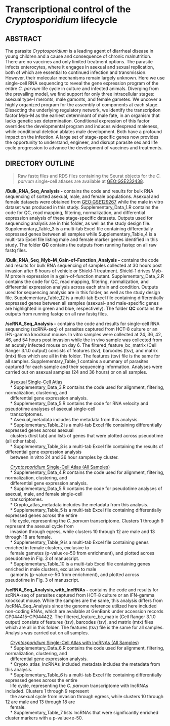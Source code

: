 # Transcriptional control of the *Cryptosporidium* lifecycle

## ABSTRACT 

The parasite *Cryptosporidium* is a leading agent of diarrheal disease in young children and a cause and consequence of chronic malnutrition. There are no vaccines and only limited treatment options. The parasite infects enterocytes, where it engages in asexual and sexual replication, both of which are essential to continued infection and transmission. However, their molecular mechanisms remain largely unknown. Here we use single-cell RNA sequencing to reveal the gene expression program of the entire *C. parvum* life cycle in culture and infected animals. Diverging from the prevailing model, we find support for only three intracellular stages: asexual type-I meronts, male gamonts, and female gametes. We uncover a highly organized program for the assembly of components at each stage. Dissecting the underlying regulatory network, we identify the transcription factor Myb-M as the earliest determinant of male fate, in an organism that lacks genetic sex determination. Conditional expression of this factor overrides the developmental program and induces widespread maleness, while conditional deletion ablates male development. Both have a profound impact on the infection. A large set of stage-specific genes now provides the opportunity to understand, engineer, and disrupt parasite sex and life cycle progression to advance the development of vaccines and treatments.

## DIRECTORY OUTLINE

> Raw fastq files and RDS files containing the Seurat objects for the *C. parvum* single-cell atlases are available at [GEO:GSE232438](https://www.ncbi.nlm.nih.gov/geo/query/acc.cgi?acc=GSE232438).

**/Bulk_RNA_Seq_Analysis -** contains the code and results for bulk RNA sequencing of sorted asexual, male, and female populations. Asexual and female datasets were obtained from [GEO:GSE129267](https://www.ncbi.nlm.nih.gov/geo/query/acc.cgi?acc=GSE129267) while the male in vitro dataset was produced in this study. Supplementary_Data_1.R contains the code for QC, read mapping, filtering, normalization, and differential expression analysis of these stage-specific datasets. Outputs used for sequencing analysis are in this folder, as well as the study design file. Supplementary_Table_3 is a multi-tab Excel file containing differentially expressed genes between all samples while Supplementary_Table_4 is a multi-tab Excel file listing male and female marker genes identified in this study. The folder **QC** contains the outputs from running fastqc on all raw fastq files.

**/Bulk_RNA_Seq_Myb-M_Gain-of-Function_Analysis -** contains the code and results for bulk RNA sequencing of samples collected at 30 hours post invasion after 6 hours of vehicle or Shield-1 treatment. Shield-1 drives Myb-M protein expression in a gain-of-function mutant. Supplementary_Data_2.R contains the code for QC, read mapping, filtering, normalization, and differential expression analysis across each strain and condition. Outputs used for sequencing analysis are in this folder, as well as the study design file. Supplementary_Table_12 is a multi-tab Excel file containing differentially expressed genes between all samples (asexual- and male-specific genes are highlighted in green and blue, respectively). The folder **QC** contains the outputs from running fastqc on all raw fastq files.

**/scRNA_Seq_Analysis -** contains the code and results for single-cell RNA sequencing (scRNA-seq) of parasites captured from HCT-8 culture or an IFN-gamma knockout mouse. In vitro samples were collected at 24, 36, 42, 46, and 54 hours post invasion while the in vivo sample was collected from an acutely infected mouse on day 6. The filtered_feature_bc_matrix (Cell Ranger 3.1.0 output) consists of features (tsv), barcodes (tsv), and matrix (mtx) files which are all in this folder. The features (tsv) file is the same for all samples. Supplementary_Table_1 contains a summary of parasites captured for each sample and their sequencing information. Analyses were carried out on asexual samples (24 and 36 hours) or on all samples.

&nbsp;&nbsp;&nbsp;&nbsp;<ins>Asexual Single-Cell Atlas</ins> <br />
&nbsp;&nbsp;&nbsp;&nbsp;* Supplementary_Data_3.R contains the code used for alignment, filtering, normalization, clustering, and <br />
&nbsp;&nbsp;&nbsp;&nbsp;differential gene expression analysis. <br />
&nbsp;&nbsp;&nbsp;&nbsp;* Supplementary_Data_5.R contains the code for RNA velocity and pseudotime analyses of asexual single-cell <br />
&nbsp;&nbsp;&nbsp;&nbsp;transcriptomes. <br />
&nbsp;&nbsp;&nbsp;&nbsp;* Asexual_metadata includes the metadata from this analysis. <br />
&nbsp;&nbsp;&nbsp;&nbsp;* Supplementary_Table_2 is a multi-tab Excel file containing differentially expressed genes across asexual <br />
&nbsp;&nbsp;&nbsp;&nbsp;clusters (first tab) and lists of genes that were plotted across pseudotime (all other tabs). <br />
&nbsp;&nbsp;&nbsp;&nbsp;* Supplementary_Table_8 is a multi-tab Excel file containing the results of differential gene expression analysis <br />
&nbsp;&nbsp;&nbsp;&nbsp;between in vitro 24 and 36 hour samples by cluster. <br />

&nbsp;&nbsp;&nbsp;&nbsp;<ins>*Cryptosporidium* Single-Cell Atlas (All Samples)</ins> <br />
&nbsp;&nbsp;&nbsp;&nbsp;* Supplementary_Data_4.R contains the code used for alignment, filtering, normalization, clustering, and <br />
&nbsp;&nbsp;&nbsp;&nbsp;differential gene expression analysis. <br />
&nbsp;&nbsp;&nbsp;&nbsp;* Supplementary_Data_5.R contains the code for pseudotime analyses of asexual, male, and female single-cell <br />
&nbsp;&nbsp;&nbsp;&nbsp;transcriptomes. <br />
&nbsp;&nbsp;&nbsp;&nbsp;* Crypto_atlas_metadata includes the metadata from this analysis. <br />
&nbsp;&nbsp;&nbsp;&nbsp;* Supplementary_Table_5 is a multi-tab Excel file containing differentially expressed genes across the entire <br />
&nbsp;&nbsp;&nbsp;&nbsp;life cycle, representing the *C. parvum* transcriptome. Clusters 1 through 9 represent the asexual cycle from <br />
&nbsp;&nbsp;&nbsp;&nbsp;invasion through egress, while clusters 10 through 12 are male and 13 through 18 are female. <br />
&nbsp;&nbsp;&nbsp;&nbsp;* Supplementary_Table_9 is a multi-tab Excel file containing genes enriched in female clusters, exclusive to <br />
&nbsp;&nbsp;&nbsp;&nbsp;female gametes (p-value<e-50 from enrichment), and plotted across pseudotime in Fig. 3 of manuscript. <br />
&nbsp;&nbsp;&nbsp;&nbsp;* Supplementary_Table_10 is a multi-tab Excel file containing genes enriched in male clusters, exclusive to male <br />
&nbsp;&nbsp;&nbsp;&nbsp;gamonts (p-value<e-50 from enrichment), and plotted across pseudotime in Fig. 3 of manuscript. <br />

**/scRNA_Seq_Analysis_with_lncRNAs -** contains the code and results for scRNA-seq of parasites captured from HCT-8 culture or an IFN-gamma knockout mouse. While the samples are the same, this analysis differs from /scRNA_Seq_Analysis since the genome reference utilized here included non-coding RNAs, which are available at GenBank under accession records CP044415–CP044422. The filtered_feature_bc_matrix (Cell Ranger 3.1.0 output) consists of features (tsv), barcodes (tsv), and matrix (mtx) files which are all in this folder. The features (tsv) file is the same for all samples. Analysis was carried out on all samples.

&nbsp;&nbsp;&nbsp;&nbsp;<ins>*Cryptosporidium* Single-Cell Atlas with lncRNAs (All Samples)</ins> <br />
&nbsp;&nbsp;&nbsp;&nbsp;* Supplementary_Data_6.R contains the code used for alignment, filtering, normalization, clustering, and <br />
&nbsp;&nbsp;&nbsp;&nbsp;differential gene expression analysis. <br />
&nbsp;&nbsp;&nbsp;&nbsp;* Crypto_atlas_lncRNAs_included_metadata includes the metadata from this analysis. <br />
&nbsp;&nbsp;&nbsp;&nbsp;* Supplementary_Table_6 is a multi-tab Excel file containing differentially expressed genes across the entire <br />
&nbsp;&nbsp;&nbsp;&nbsp;life cycle, representing the *C. parvum* transcriptome with lncRNAs included. Clusters 1 through 9 represent <br />
&nbsp;&nbsp;&nbsp;&nbsp;the asexual cycle from invasion through egress, while clusters 10 through 12 are male and 13 through 18 are <br />
&nbsp;&nbsp;&nbsp;&nbsp;female. <br />
&nbsp;&nbsp;&nbsp;&nbsp;* Supplementary_Table_7 lists lncRNAs that were significantly enriched cluster markers with a p-value<e-50.
